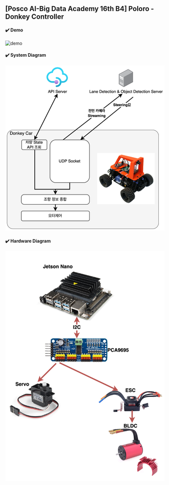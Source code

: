 ## [Posco AI-Big Data Academy 16th B4] Poloro - Donkey Controller

#### ✔️ Demo
![demo](./assets/img/demo.gif)

#### ✔️ System Diagram
![diagram](./assets/img/system_diagram.png)

#### ✔️ Hardware Diagram
![diagram](./assets/img/hardware_diagram.png)
